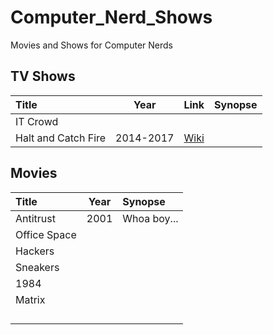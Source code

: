 # Computer_Nerd_Shows
Movies and Shows for Computer Nerds


## TV Shows
| Title | Year | Link | Synopse |
|:----------------------|:------:|:----------|:------------|
| IT Crowd | | | |
| Halt and Catch Fire | 2014-2017 | [Wiki](https://en.wikipedia.org/wiki/Halt_and_Catch_Fire_(TV_series)) | | 

## Movies

| Title | Year | Synopse |
|:----------------------|:------:|:--------------------|
| Antitrust             | 2001   | Whoa boy...         |
| Office Space | | |
| Hackers | | |
| Sneakers | | |
| 1984 | | |
| Matrix | | |
| | | |
| | | |
| | | |
| | | |

